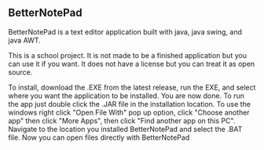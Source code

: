 ## BetterNotePad

BetterNotePad is a text editor application built with java, java swing, and java AWT.

This is a school project. It is not made to be a finished application but you can use it if you want. It does not have a license but you can treat it as open source.

To install, download the .EXE from the latest release, run the EXE, and select where you want the application to be installed. You are now done. To run the app just double click the .JAR file in the installation location. To use the windows right click "Open File With" pop up option, click "Choose another app" then click "More Apps", then click "Find another app on this PC". Navigate to the location you installed BetterNotePad and select the .BAT file. Now you can open files directly with BetterNotePad